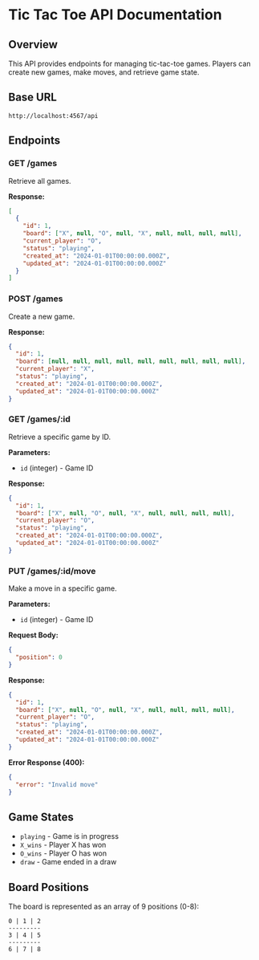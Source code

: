 # Tic Tac Toe API Documentation

## Overview

This API provides endpoints for managing tic-tac-toe games. Players can create new games, make moves, and retrieve game state.

## Base URL

```
http://localhost:4567/api
```

## Endpoints

### GET /games

Retrieve all games.

**Response:**
```json
[
  {
    "id": 1,
    "board": ["X", null, "O", null, "X", null, null, null, null],
    "current_player": "O",
    "status": "playing",
    "created_at": "2024-01-01T00:00:00.000Z",
    "updated_at": "2024-01-01T00:00:00.000Z"
  }
]
```

### POST /games

Create a new game.

**Response:**
```json
{
  "id": 1,
  "board": [null, null, null, null, null, null, null, null, null],
  "current_player": "X",
  "status": "playing",
  "created_at": "2024-01-01T00:00:00.000Z",
  "updated_at": "2024-01-01T00:00:00.000Z"
}
```

### GET /games/:id

Retrieve a specific game by ID.

**Parameters:**
- `id` (integer) - Game ID

**Response:**
```json
{
  "id": 1,
  "board": ["X", null, "O", null, "X", null, null, null, null],
  "current_player": "O",
  "status": "playing",
  "created_at": "2024-01-01T00:00:00.000Z",
  "updated_at": "2024-01-01T00:00:00.000Z"
}
```

### PUT /games/:id/move

Make a move in a specific game.

**Parameters:**
- `id` (integer) - Game ID

**Request Body:**
```json
{
  "position": 0
}
```

**Response:**
```json
{
  "id": 1,
  "board": ["X", null, "O", null, "X", null, null, null, null],
  "current_player": "O",
  "status": "playing",
  "created_at": "2024-01-01T00:00:00.000Z",
  "updated_at": "2024-01-01T00:00:00.000Z"
}
```

**Error Response (400):**
```json
{
  "error": "Invalid move"
}
```

## Game States

- `playing` - Game is in progress
- `X_wins` - Player X has won
- `O_wins` - Player O has won
- `draw` - Game ended in a draw

## Board Positions

The board is represented as an array of 9 positions (0-8):

```
0 | 1 | 2
---------
3 | 4 | 5
---------
6 | 7 | 8
```